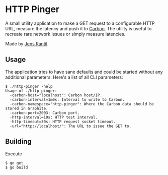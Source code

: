 HTTP Pinger
===========

A small utility application to make a GET request to a configurable HTTP URL,
measure the latency and push it to
[Carbon](https://github.com/graphite-project/carbon). The utility is useful to
recreate rare network issues or simply measure latencies.

Made by [Jens Rantil](https://jensrantil.github.io).

Usage
-----
The application tries to have sane defaults and could be started without any
additional parameters. Here's a list of all CLI parameters:

    $ ./http-pinger -help
    Usage of ./http-pinger:
      -carbon-host="localhost": Carbon host/IP.
      -carbon-interval=1m0s: Interval to write to Carbon.
      -carbon-namespace="http-pinger": Where the Carbon data should be stored in Graphite.
      -carbon-port=2003: Carbon port.
      -http-interval=10s: HTTP test interval.
      -http-timeout=30s: HTTP request socket timeout.
      -url="http://localhost/": The URL to issue the GET to.

Building
--------
Execute

    $ go get
    $ go build
